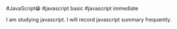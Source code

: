 #JavaScript😁
#javascript basic #javascript immediate

I am studying javascript.
I will record javascript summary frequently.
